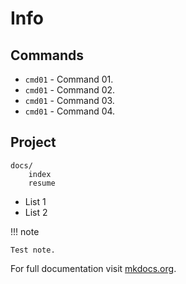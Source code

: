 # Info



## Commands

* `cmd01` - Command 01.
* `cmd01` - Command 02.
* `cmd01` - Command 03.
* `cmd01` - Command 04.

## Project

    docs/
        index
        resume


- List 1
- List 2


!!! note

    Test note.



For full documentation visit [mkdocs.org](https://www.mkdocs.org).



